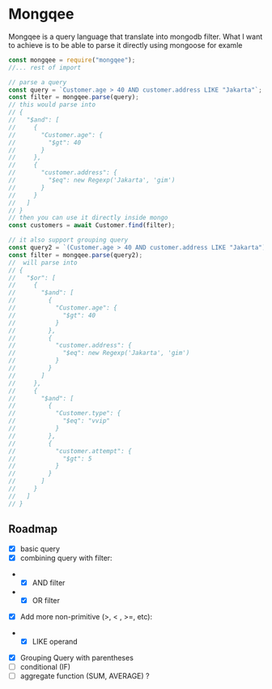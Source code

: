 # Mongqee

Mongqee is a query language that translate into mongodb filter.
What I want to achieve is to be able to parse it directly using mongoose for examle

```javascript
const mongqee = require("mongqee");
//... rest of import

// parse a query
const query = `Customer.age > 40 AND customer.address LIKE "Jakarta"`;
const filter = mongqee.parse(query);
// this would parse into
// {
//   "$and": [
//     {
//       "Customer.age": {
//         "$gt": 40
//       }
//     },
//     {
//       "customer.address": {
//         "$eq": new Regexp('Jakarta', 'gim')
//       }
//     }
//   ]
// }
// then you can use it directly inside mongo
const customers = await Customer.find(filter);

// it also support grouping query
const query2 = `(Customer.age > 40 AND customer.address LIKE "Jakarta") or (Customer.type = 'vvip' and customer.attempt > 5)`;
const filter = mongqee.parse(query2);
//  will parse into
// {
//   "$or": [
//     {
//       "$and": [
//         {
//           "Customer.age": {
//             "$gt": 40
//           }
//         },
//         {
//           "customer.address": {
//             "$eq": new Regexp('Jakarta', 'gim')
//           }
//         }
//       ]
//     },
//     {
//       "$and": [
//         {
//           "Customer.type": {
//             "$eq": "vvip"
//           }
//         },
//         {
//           "customer.attempt": {
//             "$gt": 5
//           }
//         }
//       ]
//     }
//   ]
// }
```

## Roadmap

- [x] basic query
- [x] combining query with filter:
- - [x] AND filter
- - [x] OR filter
- [x] Add more non-primitive (>, < , >=, etc):
- - [x] LIKE operand
- [x] Grouping Query with parentheses
- [ ] conditional (IF)
- [ ] aggregate function (SUM, AVERAGE) ?
